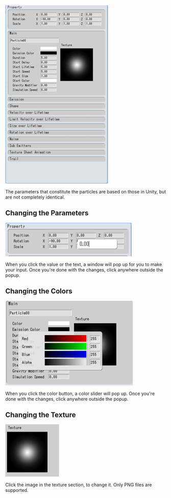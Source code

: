 <img src="pe_image/pe_propertywindow.jpg">

The parameters that constitute the particles are based on those in Unity, but are not completely identical.

## Changing the Parameters
<img src="pe_image/pe_valuechange.jpg">

When you click the value or the text, a window will pop up for you to make your input.
Once you're done with the changes, click anywhere outside the popup.

## Changing the Colors
<img src="pe_image/pe_colorslider.jpg">

When you click the color button, a color slider will pop up.
Once you're done with the changes, click anywhere outside the popup.

## Changing the Texture
<img src="pe_image/pe_texturechange.jpg">

Click the image in the texture section, to change it.
Only PNG files are supported.
